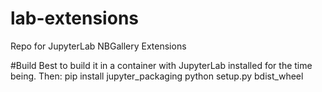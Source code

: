 # lab-extensions
Repo for JupyterLab NBGallery Extensions

#Build
Best to build it in a container with JupyterLab installed for the time being.  Then:
pip install jupyter_packaging
python setup.py bdist_wheel
